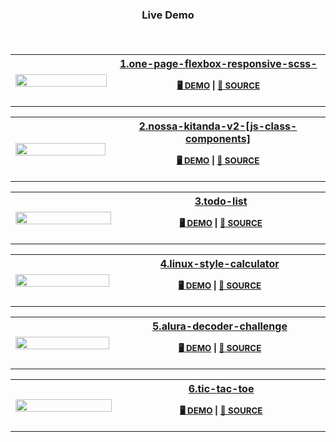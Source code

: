 <h3 align="center">

__Live Demo__

<br></h3>
<table>
<tr>
    <th width=350>
        <a href="https://hugojhonathan.github.io/javascript-vanilla/1.one-page-flexbox-responsive-scss-/">
            <img src=https://hugojhonathan.github.io/javascript-vanilla/1.one-page-flexbox-responsive-scss-/preview.png width=100%  height=auto>
        </a>
    </th>

<th width=700 valign=center align=left>
  
<div align="center">
<a href="./1.one-page-flexbox-responsive-scss-/">1.one-page-flexbox-responsive-scss-</a>

<sub> __[🖥️ DEMO](https://hugojhonathan.github.io/javascript-vanilla/1.one-page-flexbox-responsive-scss-/)__ | __[📂 SOURCE](./1.one-page-flexbox-responsive-scss-/)__ </sub>     
</div>
  
</th>

</tr>
</table>

<table>
<tr>
    <th width=350>
        <a href="https://hugojhonathan.github.io/javascript-vanilla/2.nossa-kitanda-v2-[js-class-components]/">
            <img src=https://hugojhonathan.github.io/javascript-vanilla/2.nossa-kitanda-v2-[js-class-components]/preview.png width=100%  height=auto>
        </a>
    </th>

<th width=700 valign=center align=left>
  
<div align="center">
<a href="./2.nossa-kitanda-v2-[js-class-components]/">2.nossa-kitanda-v2-[js-class-components]</a>

<sub> __[🖥️ DEMO](https://hugojhonathan.github.io/javascript-vanilla/2.nossa-kitanda-v2-[js-class-components]/)__ | __[📂 SOURCE](./2.nossa-kitanda-v2-[js-class-components]/)__ </sub>     
</div>
  
</th>

</tr>
</table>

<table>
<tr>
    <th width=350>
        <a href="https://hugojhonathan.github.io/javascript-vanilla/3.todo-list/">
            <img src=https://hugojhonathan.github.io/javascript-vanilla/3.todo-list/preview.png width=100%  height=auto>
        </a>
    </th>

<th width=700 valign=center align=left>
  
<div align="center">
<a href="./3.todo-list/">3.todo-list</a>

<sub> __[🖥️ DEMO](https://hugojhonathan.github.io/javascript-vanilla/3.todo-list/)__ | __[📂 SOURCE](./3.todo-list/)__ </sub>     
</div>
  
</th>

</tr>
</table>

<table>
<tr>
    <th width=350>
        <a href="https://hugojhonathan.github.io/javascript-vanilla/4.linux-style-calculator/">
            <img src=https://hugojhonathan.github.io/javascript-vanilla/4.linux-style-calculator/preview.png width=100%  height=auto>
        </a>
    </th>

<th width=700 valign=center align=left>
  
<div align="center">
<a href="https://github.com/HugoJhonathan/linux-style-calculator.git">4.linux-style-calculator</a>

<sub> __[🖥️ DEMO](https://hugojhonathan.github.io/javascript-vanilla/4.linux-style-calculator/)__ | __[📂 SOURCE](https://github.com/HugoJhonathan/linux-style-calculator.git)__ </sub>     
</div>
  
</th>

</tr>
</table>

<table>
<tr>
    <th width=350>
        <a href="https://hugojhonathan.github.io/javascript-vanilla/5.alura-decoder-challenge/">
            <img src=https://hugojhonathan.github.io/javascript-vanilla/5.alura-decoder-challenge/preview.png width=100%  height=auto>
        </a>
    </th>

<th width=700 valign=center align=left>
  
<div align="center">
<a href="https://github.com/HugoJhonathan/Challenge-Oracle-ONE.git">5.alura-decoder-challenge</a>

<sub> __[🖥️ DEMO](https://hugojhonathan.github.io/javascript-vanilla/5.alura-decoder-challenge/)__ | __[📂 SOURCE](https://github.com/HugoJhonathan/Challenge-Oracle-ONE.git)__ </sub>     
</div>
  
</th>

</tr>
</table>

<table>
<tr>
    <th width=350>
        <a href="https://hugojhonathan.github.io/javascript-vanilla/6.tic-tac-toe/">
            <img src=https://hugojhonathan.github.io/javascript-vanilla/6.tic-tac-toe/preview.png width=100%  height=auto>
        </a>
    </th>

<th width=700 valign=center align=left>
  
<div align="center">
<a href="./6.tic-tac-toe/">6.tic-tac-toe</a>

<sub> __[🖥️ DEMO](https://hugojhonathan.github.io/javascript-vanilla/6.tic-tac-toe/)__ | __[📂 SOURCE](./6.tic-tac-toe/)__ </sub>     
</div>
  
</th>

</tr>
</table>
